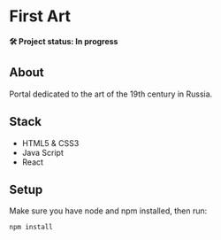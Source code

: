 # First Art

**🛠 Project status: In progress**

## About

Portal dedicated to the art of the 19th century in Russia.

## Stack

- HTML5 & CSS3
- Java Script
- React

## Setup

Make sure you have node and npm installed, then run:
```
npm install

```
